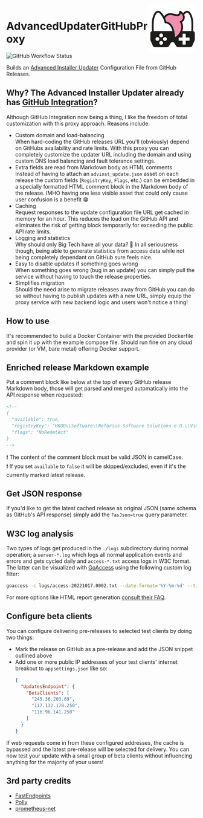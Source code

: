 <img src="assets/NSS-128x128.png" align="right" />

# AdvancedUpdaterGitHubProxy

![GitHub Workflow Status](https://img.shields.io/github/actions/workflow/status/nefarius/AdvancedUpdaterGitHubProxy/docker-image.yml)

Builds an [Advanced Installer Updater](https://www.advancedinstaller.com/user-guide/updater.html) Configuration File from GitHub Releases.

## Why? The Advanced Installer Updater already has [GitHub Integration](https://www.advancedinstaller.com/user-guide/qa-github-updater-integration.html#qa-github-updater-integration)?

Although GitHub Integration now being a thing, I like the freedom of total customization with this proxy approach. Reasons include:

- Custom domain and load-balancing  
When hard-coding the GitHub releases URL you'll (obviously) depend on GitHubs availability and rate limits. With this proxy you can completely customize the updater URL including the domain and using custom DNS load balancing and fault tolerance settings.
- Extra fields are read from Markdown body as HTML comments  
Instead of having to attach an `advinst_update.json` asset on each release the custom fields (`RegistryKey`, `Flags`, etc.) can be embedded in a specially formatted HTML comment block in the Markdown body of the release. IMHO having one less visible asset that could only cause user confusion is a benefit 😁
- Caching  
Request responses to the update configuration file URL get cached in memory for an hour. This reduces the load on the GitHub API and eliminates the risk of getting block temporarily for exceeding the public API rate limits.
- Logging and statistics  
Why should only Big Tech have all your data? 🤣 In all seriousness though, being able to generate statistics from access data while not being completely dependant on GitHub sure feels nice.
- Easy to disable updates if something goes wrong  
When something goes wrong (bug in an update) you can simply pull the service without having to touch the release properties.
- Simplifies migration  
Should the need arise to migrate releases away from GitHub you can do so without having to publish updates with a new URL, simply equip the proxy service with new backend logic and users won't notice a thing!

## How to use

It's recommended to build a Docker Container with the provided Dockerfile and spin it up with the example compose file. Should run fine on any cloud provider (or VM, bare metal) offering Docker support.

## Enriched release Markdown example

Put a comment block like below at the top of every GitHub release Markdown body, those will get parsed and merged automatically into the API response when requested:

```md
<!--
{
  "available": true,
  "registryKey": "HKUD\\Software\\Nefarius Software Solutions e.U.\\ViGEm Bus Driver\\Version",
  "flags": "NoRedetect"
}
-->
```

❗ The content of the comment block must be valid JSON in camelCase.  
❗ If you set `available` to `false` it will be skipped/excluded, even if it's the currently marked latest release.

## Get JSON response

If you'd like to get the latest cached release as original JSON (same schema as GitHub's API response) simply add the `?asJson=true` query parameter.

## W3C log analysis

Two types of logs get produced in the `./logs` subdirectory during normal operation; a `server-*.log` which logs all normal application events and errors and gets cycled daily and `access-*.txt` access logs in W3C format. The latter can be visualized with [GoAccess](https://goaccess.io/) using the following custom log filter:

```bash
goaccess -c logs/access-20221017.0002.txt --date-format='%Y-%m-%d' --time-format='%H:%M:%S' --log-format='%d %t %h %^ %^ %^ %^ %m %U %^ %s %L %^ %v %u %^ %^'
```

For more options like HTML report generation [consult their FAQ](https://goaccess.io/faq).

## Configure beta clients

You can configure delivering pre-releases to selected test clients by doing two things:

- Mark the release on GitHub as a pre-release and add the JSON snippet outlined above
- Add one or more public IP addresses of your test clients' internet breakout to `appsettings.json` like so:  
  ```json
  {
    "UpdatesEndpoint": {
      "BetaClients": [
        "245.36.203.69",
        "117.132.178.250",
        "116.96.141.250"
      ]
    }
  }
  ```   

If web requests come in from these configured addresses, the cache is bypassed and the latest pre-release will be selected for delivery. You can now test your update with a small group of beta clients without influencing anything for the majority of your users!

## 3rd party credits

- [FastEndpoints](https://github.com/FastEndpoints/Library)
- [Polly](https://github.com/App-vNext/Polly)
- [prometheus-net](https://github.com/prometheus-net/prometheus-net)
